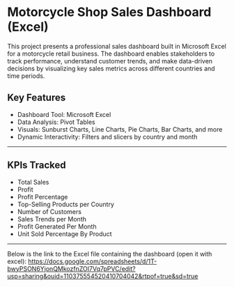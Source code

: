 # Motorcycle Shop Sales Dashboard (Excel)

This project presents a professional sales dashboard built in Microsoft Excel for a motorcycle retail business. The dashboard enables stakeholders to track performance, understand customer trends, and make data-driven decisions by visualizing key sales metrics across different countries and time periods.


## Key Features

- Dashboard Tool: Microsoft Excel  
- Data Analysis: Pivot Tables  
- Visuals: Sunburst Charts, Line Charts, Pie Charts, Bar Charts, and more  
- Dynamic Interactivity: Filters and slicers by country and month

---

## KPIs Tracked

- Total Sales
- Profit
- Profit Percentage
- Top-Selling Products per Country
- Number of Customers
- Sales Trends per Month
- Profit Generated Per Month
- Unit Sold Percentage By Product

---


Below is the link to the Excel file containing the dashboard (open it with excel): https://docs.google.com/spreadsheets/d/1T-bwyPSON6YjonQMkozfnZOI7Vq7pPVC/edit?usp=sharing&ouid=110375554520410704042&rtpof=true&sd=true 




